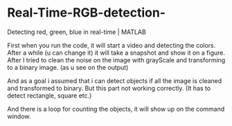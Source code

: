 # Real-Time-RGB-detection-
Detecting red, green, blue in real-time | MATLAB

First when you run the code, it will start a video and detecting the colors. After a while (u can change it) it will take a snapshot and show it on a figure. After I tried to clean the noise on the image with grayScale and transforming to a binary image. (as u see on the output)
 
And as a goal i assumed that i can detect objects if all the image is cleaned and transformed to binary. But this part not working correctly. (It has to detect rectangle, square etc.)

And there is a loop for counting the objects, it will show up on the command window.

